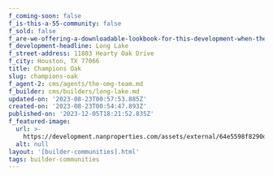 ```yaml
---
f_coming-soon: false
f_is-this-a-55-community: false
f_sold: false
f_are-we-offering-a-downloadable-lookbook-for-this-development-when-they-submit-their-contact-info: false
f_development-headline: Long Lake
f_street-address: 11803 Hearty Oak Drive
f_city: Houston, TX 77066
title: Champions Oak
slug: champions-oak
f_agent-2: cms/agents/the-omg-team.md
f_builder: cms/builders/long-lake.md
updated-on: '2023-08-23T00:57:53.885Z'
created-on: '2023-08-23T00:54:47.893Z'
published-on: '2023-12-05T18:21:52.835Z'
f_featured-image:
  url: >-
    https://development.nanproperties.com/assets/external/64e5598f8290d271c9f941ad_champions-oak-updated-exterior-shot-for-website.jpeg
  alt: null
layout: '[builder-communities].html'
tags: builder-communities
---
```



